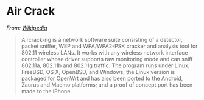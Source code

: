 # Air Crack

*From: [Wikipedia]()*
> Aircrack-ng is a network software suite consisting of a detector, packet sniffer, WEP and WPA/WPA2-PSK cracker and analysis tool for 802.11 wireless LANs. It works with any wireless network interface controller whose driver supports raw monitoring mode and can sniff 802.11a, 802.11b and 802.11g traffic. The program runs under Linux, FreeBSD, OS X, OpenBSD, and Windows; the Linux version is packaged for OpenWrt and has also been ported to the Android, Zaurus and Maemo platforms; and a proof of concept port has been made to the iPhone.
